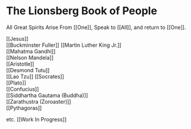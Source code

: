 # The Lionsberg Book of People

All Great Spirits Arise From [[One]], Speak to [[All]], and return to [[One]]. 

[[Jesus]]  
[[Buckminster Fuller]] 
[[Martin Luther King Jr.]]  
[[Mahatma Gandhi]]  
[[Nelson Mandela]]  
[[Aristotle]]  
[[Desmond Tutu]]  
[[Lao Tzu]] 
[[Socrates]]  
[[Plato]]  
[[Confucius]]  
[[Siddhartha Gautama (Buddha)]]  
[[Zarathustra (Zoroaster)]]  
[[Pythagoras]]  



etc. [[Work In Progress]]  
